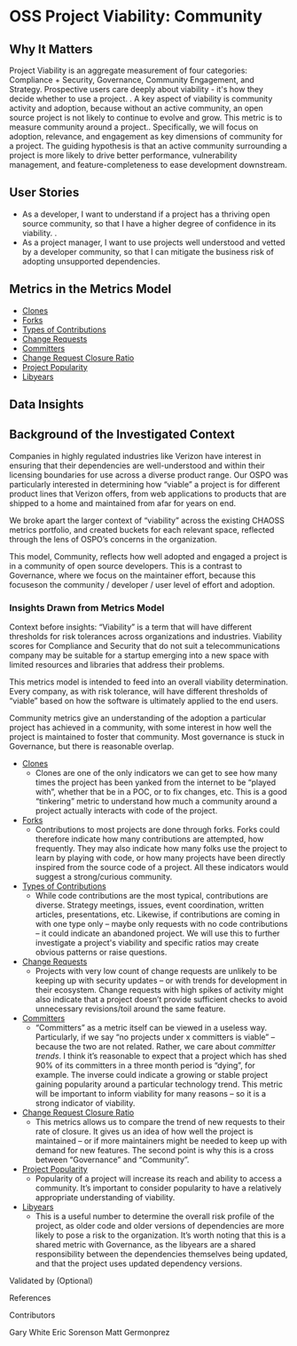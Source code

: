 # OSS Project Viability: Community

## Why It Matters

Project Viability is an aggregate measurement of four categories: Compliance + Security, Governance, Community Engagement, and Strategy. Prospective users care deeply about viability - it's how they decide whether to use a project. . A key aspect of viability is community activity and adoption, because without an active community, an open source project is not likely to continue to evolve and grow. 
This metric is to measure community around a project.. Specifically, we will focus on adoption, relevance, and engagement as key dimensions of community for a project. The guiding hypothesis is that an active community surrounding a project is more likely to drive better performance, vulnerability management, and feature-completeness to ease development downstream.

## User Stories

* As a developer, I want to understand if a project has a thriving open source community, so that I have a higher degree of confidence in its viability. .
* As a project manager, I want to use projects well understood and vetted by a developer community, so that I can mitigate the business risk of adopting unsupported dependencies.

## Metrics in the Metrics Model

* [Clones](https://chaoss.community/?p=3429)
* [Forks](https://chaoss.community/?p=3431)
* [Types of Contributions](https://chaoss.community/?p=3432)
* [Change Requests](https://chaoss.community/?p=3610)
* [Committers](https://chaoss.community/?p=3945)
* [Change Request Closure Ratio](https://chaoss.community/?p=4834)
* [Project Popularity](https://chaoss.community/?p=3573)
* [Libyears](https://chaoss.community/?p=3976)

## Data Insights

## Background of the Investigated Context

Companies in highly regulated industries like Verizon have interest in ensuring that their dependencies are well-understood and within their licensing boundaries for use across a diverse product range. Our OSPO was particularly interested in determining how “viable” a project is for different product lines that Verizon offers, from web applications to products that are shipped to a home and maintained from afar for years on end.

We broke apart the larger context of “viability” across the existing CHAOSS metrics portfolio, and created buckets for each relevant space, reflected through the lens of OSPO’s concerns in the organization. 

This model, Community, reflects how well adopted and engaged a project is in a community of open source developers. This is a contrast to Governance, where we focus on the maintainer effort, because this focuseson the community / developer / user level of effort and adoption.

### Insights Drawn from Metrics Model

Context before insights: “Viability” is a term that will have different thresholds for risk tolerances across organizations and industries. Viability scores for Compliance and Security that do not suit a telecommunications company may be suitable for a startup emerging into a new space with limited resources and libraries that address their problems. 

This metrics model is intended to  feed into an overall viability determination. Every company, as with risk tolerance, will have different thresholds of “viable” based on how the software is ultimately applied to the end users.

Community metrics give an understanding of the adoption a particular project has achieved in a community, with some interest in how well the project is maintained to foster that community. Most governance is stuck in Governance, but there is reasonable overlap.



* [Clones](https://chaoss.community/?p=3429)
    * Clones are one of the only indicators we can get to see how many times the project has been yanked from the internet to be “played with”, whether that be in a POC, or to fix changes, etc. This is a good “tinkering” metric to understand how much a community around a project actually interacts with code of the project.
* [Forks](https://chaoss.community/?p=3431)
    * Contributions to most projects are done through forks. Forks could therefore indicate how many contributions are attempted, how frequently. They may also indicate how many folks use the project to learn by playing with code, or how many projects have been directly inspired from the source code of a project. All these indicators would suggest a strong/curious community.
* [Types of Contributions](https://chaoss.community/?p=3432)
    * While code contributions are the most typical, contributions are diverse. Strategy meetings, issues, event coordination, written articles, presentations, etc. Likewise, if contributions are coming in with one type only – maybe only requests with no code contributions – it could indicate an abandoned project. We will use this to further investigate a project's viability and specific ratios may create obvious patterns or raise questions.
* [Change Requests](https://chaoss.community/?p=3610)
    * Projects with very low count of change requests are unlikely to be keeping up with security updates – or with trends for development in their ecosystem. Change requests with high spikes of activity might also indicate that a project doesn’t provide sufficient checks to avoid unnecessary revisions/toil around the same feature.
* [Committers](https://chaoss.community/?p=3945)
    * “Committers” as a metric itself can be viewed in a useless way. Particularly, if we say “no projects under x committers is viable” – because the two are not related. Rather, we care about _committer trends_. I think it’s reasonable to expect that a project which has shed 90% of its committers in a three month period is “dying”, for example. The inverse could indicate a growing or stable project gaining popularity around a particular technology trend. This metric will be important to inform viability for many reasons – so it is a strong indicator of viability.
* [Change Request Closure Ratio](https://chaoss.community/?p=4834)
    * This metrics allows us to compare the trend of new requests to their rate of closure. It gives us an idea of how well the project is maintained – or if more maintainers might be needed to keep up with demand for new features. The second point is why this is a cross between “Governance” and “Community”.
* [Project Popularity](https://chaoss.community/?p=3573)
    * Popularity of a project will increase its reach and ability to access a community. It’s important to consider popularity to have a relatively appropriate understanding of viability.
* [Libyears](https://chaoss.community/kb/metric-libyears/)
    * This is a useful number to determine the overall risk profile of the project, as older code and older versions of dependencies are more likely to pose a risk to the organization. It’s worth noting that this is a shared metric with Governance, as the libyears are a shared responsibility between the dependencies themselves being updated, and that the project uses updated dependency versions.

Validated by (Optional)

References

Contributors

Gary White
Eric Sorenson
Matt Germonprez
